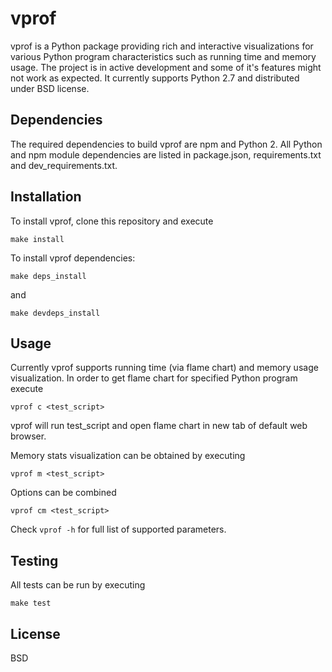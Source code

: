 # vprof

vprof is a Python package providing rich and interactive visualizations for
various Python program characteristics such as running time and memory usage.
The project is in active development and some of it's features might not work as
expected. It currently supports Python 2.7 and distributed under BSD license.

## Dependencies
The required dependencies to build vprof are npm and Python 2. All Python
and npm module dependencies are listed in package.json, requirements.txt and
dev_requirements.txt.
## Installation
To install vprof, clone this repository and execute


    make install

To install vprof dependencies:

    make deps_install

and

    make devdeps_install


## Usage
Currently vprof supports running time (via flame chart) and memory usage
visualization.
In order to get flame chart for specified Python program execute

    vprof c <test_script>

vprof will run test_script and open flame chart in new tab of default web
browser.

Memory stats visualization can be obtained by executing

    vprof m <test_script>

Options can be combined

    vprof cm <test_script>

Check ```vprof -h``` for full list of supported parameters.

## Testing
All tests can be run by executing

    make test


## License
BSD
